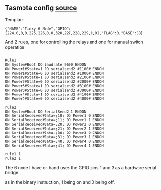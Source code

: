 

## Tasmota config [source](ttps://forum.tinxy.in/t/flashing-custom-firmware-like-tasmota-or-esphome-and-then-restoring-back-to-original/32/24)

Template

```
{"NAME":"Tinxy 6 Node","GPIO":[224,0,0,0,225,226,0,0,320,227,228,229,0,0],"FLAG":0,"BASE":18}
```

And 2 rules, one for controlling the relays and one for manual switch operation

```

Rule1 
ON System#Boot DO baudrate 9600 ENDON
ON Power1#State=1 DO serialsend2 #1100# ENDON
ON Power1#State=0 DO serialsend2 #1000# ENDON
ON Power2#State=1 DO serialsend2 #2100# ENDON
ON Power2#State=0 DO serialsend2 #2000# ENDON
ON Power3#State=1 DO serialsend2 #3100# ENDON
ON Power3#State=0 DO serialsend2 #3000# ENDON
ON Power4#State=1 DO serialsend2 #4100# ENDON
ON Power4#State=0 DO serialsend2 #4000# ENDON

rule2
ON System#Boot DO SerialSend2 1 ENDON
ON SerialReceived#Data=;10; DO Power1 0 ENDON
ON SerialReceived#Data=;11; DO Power1 1 ENDON
ON SerialReceived#Data=;20; DO Power2 0 ENDON
ON SerialReceived#Data=;21; DO Power2 1 ENDON
ON SerialReceived#Data=;30; DO Power3 0 ENDON
ON SerialReceived#Data=;31; DO Power3 1 ENDON
ON SerialReceived#Data=;40; DO Power4 0 ENDON
ON SerialReceived#Data=;41; DO Power4 1 ENDON

rule1 1
rule2 1
``` 


The 6 node I have on hand uses the GPIO pins 1 and 3 as a hardware serial bridge. 

as in the binary instruction, 1 being on and 0 being off. 
